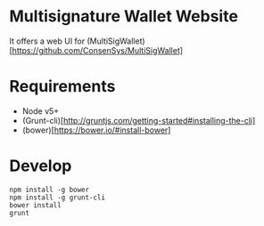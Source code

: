 # Multisignature Wallet Website
It offers a web UI for (MultiSigWallet)[https://github.com/ConsenSys/MultiSigWallet]

# Requirements
* Node v5+
* (Grunt-cli)[http://gruntjs.com/getting-started#installing-the-cli]
* (bower)[https://bower.io/#install-bower]

# Develop
```
npm install -g bower
npm install -g grunt-cli
bower install
grunt
```
